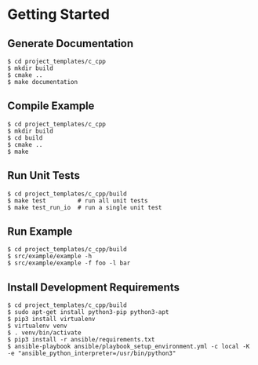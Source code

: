 # Getting Started

## Generate Documentation

    $ cd project_templates/c_cpp
    $ mkdir build
    $ cmake ..
    $ make documentation


## Compile Example

    $ cd project_templates/c_cpp
    $ mkdir build
    $ cd build
    $ cmake ..
    $ make


## Run Unit Tests

    $ cd project_templates/c_cpp/build
    $ make test         # run all unit tests
    $ make test_run_io  # run a single unit test


## Run Example

    $ cd project_templates/c_cpp/build
    $ src/example/example -h
    $ src/example/example -f foo -l bar


## Install Development Requirements

    $ cd project_templates/c_cpp/build
    $ sudo apt-get install python3-pip python3-apt
    $ pip3 install virtualenv
    $ virtualenv venv
    $ . venv/bin/activate
    $ pip3 install -r ansible/requirements.txt
    $ ansible-playbook ansible/playbook_setup_environment.yml -c local -K -e "ansible_python_interpreter=/usr/bin/python3"
